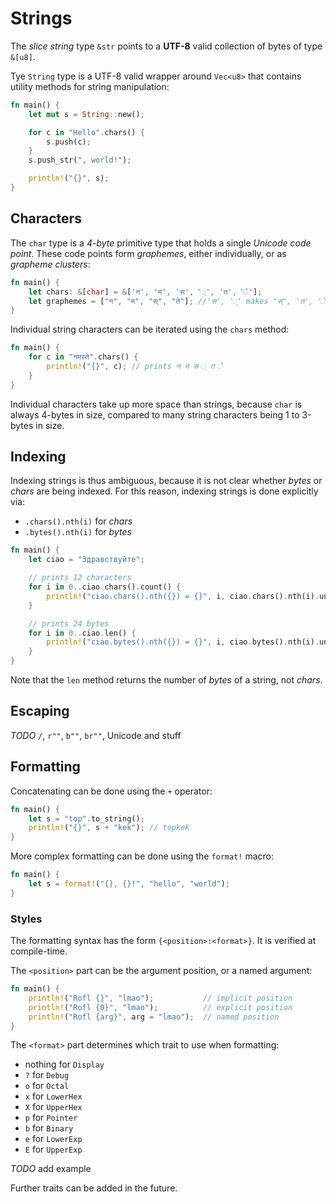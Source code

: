 # Strings

The _slice string_ type `&str` points to a **UTF-8** valid collection of bytes
of type `&[u8]`.

Tye `String` type is a UTF-8 valid wrapper around `Vec<u8>` that contains
utility methods for string manipulation:

```rust
fn main() {
    let mut s = String::new();

    for c in "Hello".chars() {
        s.push(c);
    }
    s.push_str(", world!");

    println!("{}", s);
}
```

## Characters

The `char` type is a _4-byte_ primitive type that holds a single _Unicode code
point_. These code points form _graphemes_, either individually, or as
_grapheme clusters_:

```rust
fn main() {
    let chars: &[char] = &['न', 'म', 'स', '्', 'त', 'े'];
    let graphemes = ["न", "म", "स्", "ते"]; //'स', '्' makes "स्", 'त', 'े' makes "ते"
}
```

Individual string characters can be iterated using the `chars` method:

```rust
fn main() {
    for c in "नमस्ते".chars() {
        println!("{}", c); // prints न म स ् त े
    }
}
```

Individual characters take up more space than strings, because `char` is always
4-bytes in size, compared to many string characters being 1 to 3-bytes in size.

## Indexing

Indexing strings is thus ambiguous, because it is not clear whether _bytes_ or
_chars_ are being indexed. For this reason, indexing strings is done explicitly
via:

- `.chars().nth(i)` for _chars_
- `.bytes().nth(i)` for _bytes_

```rust
fn main() {
    let ciao = "Здравствуйте";

    // prints 12 characters
    for i in 0..ciao.chars().count() {
        println!("ciao.chars().nth({}) = {}", i, ciao.chars().nth(i).unwrap());
    }

    // prints 24 bytes
    for i in 0..ciao.len() {
        println!("ciao.bytes().nth({}) = {}", i, ciao.bytes().nth(i).unwrap());
    }
}
```

Note that the `len` method returns the number of _bytes_ of a string, not
_chars_.

## Escaping

_TODO_ `/`, `r""`, `b""`, `br""`, Unicode and stuff

## Formatting

Concatenating can be done using the `+` operator:

```rust
fn main() {
    let s = "top".to_string();
    println!("{}", s + "kek"); // topkek
}
```

More complex formatting can be done using the `format!` macro:

```rust
fn main() {
    let s = format!("{}, {}!", "hello", "world");
}
```

### Styles

The formatting syntax has the form `{<position>:<format>}`. It is verified at
compile-time.

The `<position>` part can be the argument position, or a named argument:

```rust
fn main() {
    println!("Rofl {}", "lmao");           // implicit position
    println!("Rofl {0}", "lmao");          // explicit position
    println!("Rofl {arg}", arg = "lmao");  // named position
}
```

The `<format>` part determines which trait to use when formatting:

- nothing for `Display`
- `?` for `Debug`
- `o` for `Octal`
- `x` for `LowerHex`
- `X` for `UpperHex`
- `p` for `Pointer`
- `b` for `Binary`
- `e` for `LowerExp`
- `E` for `UpperExp`

_TODO_ add example

Further traits can be added in the future.
